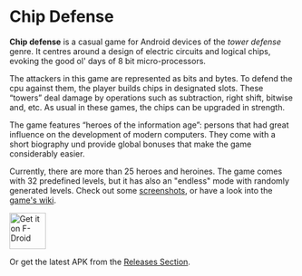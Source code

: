 # Chip Defense

__Chip defense__ is a casual game for Android devices of the _tower defense_ genre. It centres around a design of electric circuits and logical chips, evoking the good ol' days of 8 bit micro-processors.

The attackers in this game are represented as bits and bytes. To defend the cpu against them, the player builds chips in designated slots. These “towers” deal damage by operations such as subtraction, right shift, bitwise and, etc. As usual in these games, the chips can be upgraded in strength.

The game features “heroes of the information age”: persons that had great influence on the development of modern computers. They come with a short biography und provide global bonuses that make the game considerably easier.

Currently, there are more than 25 heroes and heroines. The game comes with 32 predefined levels, but it has also an "endless" mode with randomly generated levels. Check out some [screenshots](https://github.com/ochadenas/cpudefense/wiki/Screenshots), or have a look into the [game's wiki](https://github.com/ochadenas/cpudefense/wiki).


[<img src="https://fdroid.gitlab.io/artwork/badge/get-it-on.png"
     alt="Get it on F-Droid"
     height="64">](https://f-droid.org/packages/de.chadenas.cpudefense/)

Or get the latest APK from the [Releases Section](https://github.com/ochadenas/cpudefense/releases/latest).
